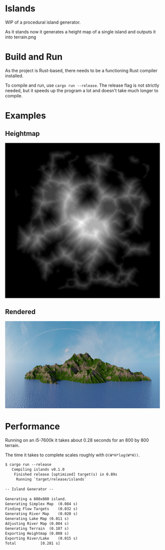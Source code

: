 # Islands
WIP of a procedural island generator.

As it stands now it generates a height map of a single island and outputs it into terrain.png

# Build and Run
As the project is Rust-based, there needs to be a functioning Rust compiler installed.

To compile and run, use `cargo run --release`. 
The release flag is not strictly needed, but it speeds up the program a lot and doesn't take much longer to compile.

# Examples
## Heightmap
![Heightmap Image](meta/example-heightmap.png)

## Rendered
![Rendered Island Image](meta/example-render.png)

# Performance
Running on an i5-7600k it takes about 0.28 seconds for an 800 by 800 terrain.

The time it takes to complete scales roughly with `O(W*H*log(W*H))`.

```
$ cargo run --release
   Compiling islands v0.1.0
    Finished release [optimized] target(s) in 0.89s
     Running `target/release/islands`

-- Island Generator --

Generating a 800x800 island.
Generating Simplex Map	(0.084 s)
Finding Flow Targets	(0.032 s)
Generating River Map	(0.020 s)
Generating Lake Map	(0.011 s)
Adjusting River Map	(0.004 s)
Generating Terrain	(0.107 s)
Exporting Heightmap	(0.008 s)
Exporting River/Lake	(0.015 s)
Total			[0.281 s]

```

